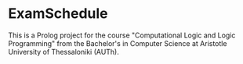 # ExamSchedule

This is a Prolog project for the course "Computational Logic and Logic Programming" from the Bachelor's in Computer Science at Aristotle University of Thessaloniki (AUTh).
